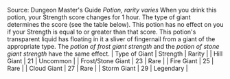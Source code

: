 Source: Dungeon Master's Guide
*Potion, rarity varies*
When you drink this potion, your Strength score changes for 1 hour. The type of giant determines the score (see the table below). This potion has no effect on you if your Strength is equal to or greater than that score.
This potion's transparent liquid has floating in it a sliver of fingernail from a giant of the appropriate type. The *potion of frost giant strength* and the *potion of stone giant strength* have the same effect.
| Type of Giant | Strength | Rarity |
| Hill Giant | 21 | Uncommon |
| Frost/Stone Giant | 23 | Rare |
| Fire Giant | 25 | Rare |
| Cloud Giant | 27 | Rare |
| Storm Giant | 29 | Legendary |